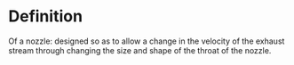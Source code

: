 # Definition

Of a nozzle: designed so as to allow a change in the velocity of the
exhaust stream through changing the size and shape of the throat of the
nozzle.
